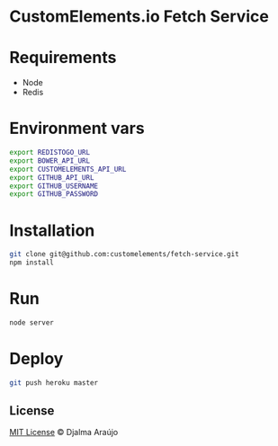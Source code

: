 # CustomElements.io Fetch Service

# Requirements
- Node
- Redis

# Environment vars
```bash
export REDISTOGO_URL
export BOWER_API_URL
export CUSTOMELEMENTS_API_URL
export GITHUB_API_URL
export GITHUB_USERNAME
export GITHUB_PASSWORD
```

# Installation
```bash
git clone git@github.com:customelements/fetch-service.git
npm install
```

# Run
```bash
node server
```

# Deploy
```bash
git push heroku master
```

## License

[MIT License](http://djalmaaraujo.mit-license.org/) © Djalma Araújo
